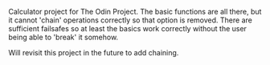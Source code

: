 Calculator project for The Odin Project. The basic functions are all there, but it cannot 'chain' operations correctly so that option is removed. There are sufficient failsafes so at least the basics work correctly without the user being able to 'break' it somehow. 

Will revisit this project in the future to add chaining.
